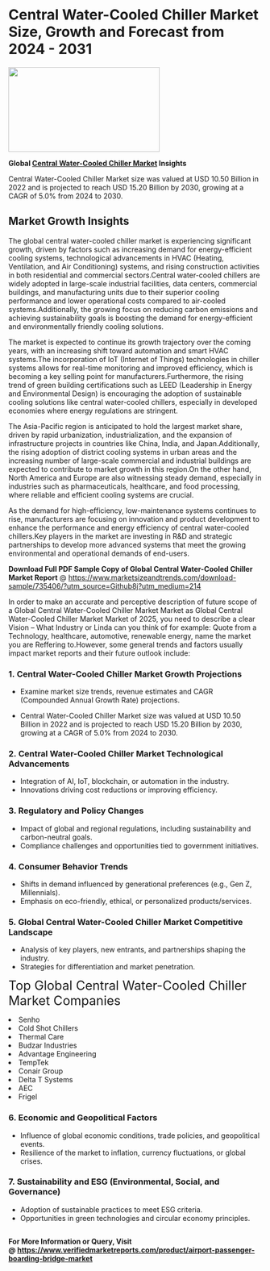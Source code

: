 <H1>Central Water-Cooled Chiller Market Size, Growth and Forecast from 2024 - 2031</H1><img class="aligncenter size-medium wp-image-584254" src="https://thirdeyenews.in/wp-content/uploads/2024/09/Global-Market-Research-300x168.jpeg" alt="" width="300" height="168" /><p><strong>Global&nbsp;<a href="https://www.marketsizeandtrends.com/download-sample/735406/?utm_source=Github8j?utm_medium=214">Central Water-Cooled Chiller Market</a> Insights</strong></p><p>Central Water-Cooled Chiller Market size was valued at USD 10.50 Billion in 2022 and is projected to reach USD 15.20 Billion by 2030, growing at a CAGR of 5.0% from 2024 to 2030.</p><p><h2>Market Growth Insights</h2> <p>The global central water-cooled chiller market is experiencing significant growth, driven by factors such as increasing demand for energy-efficient cooling systems, technological advancements in HVAC (Heating, Ventilation, and Air Conditioning) systems, and rising construction activities in both residential and commercial sectors.Central water-cooled chillers are widely adopted in large-scale industrial facilities, data centers, commercial buildings, and manufacturing units due to their superior cooling performance and lower operational costs compared to air-cooled systems.Additionally, the growing focus on reducing carbon emissions and achieving sustainability goals is boosting the demand for energy-efficient and environmentally friendly cooling solutions.</p> <p>The market is expected to continue its growth trajectory over the coming years, with an increasing shift toward automation and smart HVAC systems.The incorporation of IoT (Internet of Things) technologies in chiller systems allows for real-time monitoring and improved efficiency, which is becoming a key selling point for manufacturers.Furthermore, the rising trend of green building certifications such as LEED (Leadership in Energy and Environmental Design) is encouraging the adoption of sustainable cooling solutions like central water-cooled chillers, especially in developed economies where energy regulations are stringent.</p> <p>The Asia-Pacific region is anticipated to hold the largest market share, driven by rapid urbanization, industrialization, and the expansion of infrastructure projects in countries like China, India, and Japan.Additionally, the rising adoption of district cooling systems in urban areas and the increasing number of large-scale commercial and industrial buildings are expected to contribute to market growth in this region.On the other hand, North America and Europe are also witnessing steady demand, especially in industries such as pharmaceuticals, healthcare, and food processing, where reliable and efficient cooling systems are crucial.</p> <p>As the demand for high-efficiency, low-maintenance systems continues to rise, manufacturers are focusing on innovation and product development to enhance the performance and energy efficiency of central water-cooled chillers.Key players in the market are investing in R&D and strategic partnerships to develop more advanced systems that meet the growing environmental and operational demands of end-users.</p> <p><span class=""><strong>Download Full PDF Sample Copy of Global Central Water-Cooled Chiller Market Report</strong> @ <a href="https://www.marketsizeandtrends.com/download-sample/735406/?utm_source=Github8j?utm_medium=214" target="_blank">https://www.marketsizeandtrends.com/download-sample/735406/?utm_source=Github8j?utm_medium=214</a></span></p><p>In order to make an accurate and perceptive description of future scope of a Global&nbsp;Central Water-Cooled Chiller Market Market as Global&nbsp;Central Water-Cooled Chiller Market Market of 2025, you need to describe a clear Vision &ndash; What Industry or Linda can you think of for example: Quote from a Technology, healthcare, automotive, renewable energy, name the market you are Reffering to.However, some general trends and factors usually impact market reports and their future outlook include:</p><h3>1.&nbsp;<strong>Central Water-Cooled Chiller Market Growth Projections</strong></h3><ul><li>Examine market size trends, revenue estimates and CAGR (Compounded Annual Growth Rate) projections.</li><li><p>Central Water-Cooled Chiller Market size was valued at USD 10.50 Billion in 2022 and is projected to reach USD 15.20 Billion by 2030, growing at a CAGR of 5.0% from 2024 to 2030.</p></li></ul><h3>2.&nbsp;<strong>Central Water-Cooled Chiller Market Technological Advancements</strong></h3><ul><li>Integration of AI, IoT, blockchain, or automation in the industry.</li><li>Innovations driving cost reductions or improving efficiency.</li></ul><h3>3.&nbsp;<strong>Regulatory and Policy Changes</strong></h3><ul><li>Impact of global and regional regulations, including sustainability and carbon-neutral goals.</li><li>Compliance challenges and opportunities tied to government initiatives.</li></ul><h3>4.&nbsp;<strong>Consumer Behavior Trends</strong></h3><ul><li>Shifts in demand influenced by generational preferences (e.g., Gen Z, Millennials).</li><li>Emphasis on eco-friendly, ethical, or personalized products/services.</li></ul><h3>5.&nbsp;<strong>Global Central Water-Cooled Chiller Market Competitive Landscape</strong></h3><ul><li>Analysis of key players, new entrants, and partnerships shaping the industry.</li><li>Strategies for differentiation and market penetration.</li></ul><p data-pm-slice="1 1 []"><span style="color: inherit; font-family: inherit; font-size: 25px;">Top Global Central Water-Cooled Chiller Market Companies</span></p><div class="" data-test-id=""><p><li>Senho</li><li> Cold Shot Chillers</li><li> Thermal Care</li><li> Budzar Industries</li><li> Advantage Engineering</li><li> TempTek</li><li> Conair Group</li><li> Delta T Systems</li><li> AEC</li><li> Frigel</li></p></div><h3>6.&nbsp;<strong>Economic and Geopolitical Factors</strong></h3><ul><li>Influence of global economic conditions, trade policies, and geopolitical events.</li><li>Resilience of the market to inflation, currency fluctuations, or global crises.</li></ul><h3>7.&nbsp;<strong>Sustainability and ESG (Environmental, Social, and Governance)</strong></h3><ul><li>Adoption of sustainable practices to meet ESG criteria.</li><li>Opportunities in green technologies and circular economy principles.</li></ul><h2><strong style="font-size: 14px;">For More Information or Query, Visit @&nbsp;</strong><a style="background-color: #ffffff; font-size: 14px;" href="https://www.marketsizeandtrends.com/report/central-water-cooled-chiller-market/" target="_blank">https://www.verifiedmarketreports.com/product/airport-passenger-boarding-bridge-market</a></h2>